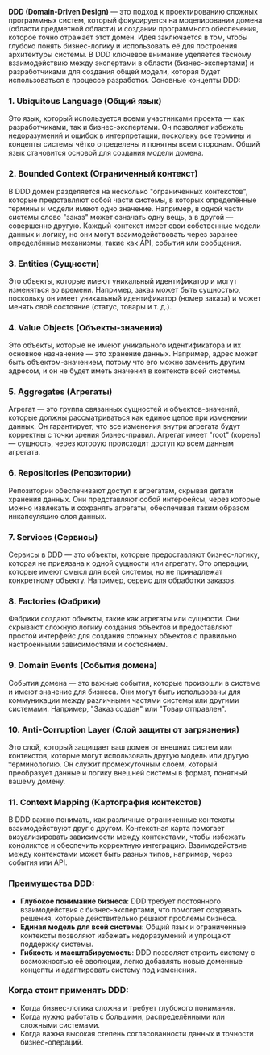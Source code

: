 **DDD (Domain-Driven Design)** — это подход к проектированию сложных программных систем, который фокусируется на моделировании домена (области предметной области) и создании программного обеспечения, которое точно отражает этот домен. Идея заключается в том, чтобы глубоко понять бизнес-логику и использовать её для построения архитектуры системы. В DDD ключевое внимание уделяется тесному взаимодействию между экспертами в области (бизнес-экспертами) и разработчиками для создания общей модели, которая будет использоваться в процессе разработки.
Основные концепты DDD:
### 1. **Ubiquitous Language (Общий язык)**
Это язык, который используется всеми участниками проекта — как разработчиками, так и бизнес-экспертами. Он позволяет избежать недоразумений и ошибок в интерпретации, поскольку все термины и концепты системы чётко определены и понятны всем сторонам. Общий язык становится основой для создания модели домена.
### 2. **Bounded Context (Ограниченный контекст)**
В DDD домен разделяется на несколько "ограниченных контекстов", которые представляют собой части системы, в которых определённые термины и модели имеют одно значение. Например, в одной части системы слово "заказ" может означать одну вещь, а в другой — совершенно другую. Каждый контекст имеет свои собственные модели данных и логику, но они могут взаимодействовать через заранее определённые механизмы, такие как API, события или сообщения.
### 3. **Entities (Сущности)**
Это объекты, которые имеют уникальный идентификатор и могут изменяться во времени. Например, заказ может быть сущностью, поскольку он имеет уникальный идентификатор (номер заказа) и может менять своё состояние (статус, товары и т. д.).
### 4. **Value Objects (Объекты-значения)**
Это объекты, которые не имеют уникального идентификатора и их основное назначение — это хранение данных. Например, адрес может быть объектом-значением, потому что его можно заменить другим адресом, и он не будет иметь значения в контексте всей системы.
### 5. **Aggregates (Агрегаты)**
Агрегат — это группа связанных сущностей и объектов-значений, которые должны рассматриваться как единое целое при изменении данных. Он гарантирует, что все изменения внутри агрегата будут корректны с точки зрения бизнес-правил. Агрегат имеет "root" (корень) — сущность, через которую происходит доступ ко всем данным агрегата.
### 6. **Repositories (Репозитории)**
Репозитории обеспечивают доступ к агрегатам, скрывая детали хранения данных. Они представляют собой интерфейсы, через которые можно извлекать и сохранять агрегаты, обеспечивая таким образом инкапсуляцию слоя данных.
### 7. **Services (Сервисы)**
Сервисы в DDD — это объекты, которые предоставляют бизнес-логику, которая не привязана к одной сущности или агрегату. Это операции, которые имеют смысл для всей системы, но не принадлежат конкретному объекту. Например, сервис для обработки заказов.
### 8. **Factories (Фабрики)**
Фабрики создают объекты, такие как агрегаты или сущности. Они скрывают сложную логику создания объектов и предоставляют простой интерфейс для создания сложных объектов с правильно настроенными зависимостями и состоянием.
### 9. **Domain Events (События домена)**
События домена — это важные события, которые произошли в системе и имеют значение для бизнеса. Они могут быть использованы для коммуникации между различными частями системы или другими системами. Например, "Заказ создан" или "Товар отправлен".
### 10. **Anti-Corruption Layer (Слой защиты от загрязнения)**
Это слой, который защищает ваш домен от внешних систем или контекстов, которые могут использовать другую модель или другую терминологию. Он служит промежуточным слоем, который преобразует данные и логику внешней системы в формат, понятный вашему домену.
### 11. **Context Mapping (Картография контекстов)**
В DDD важно понимать, как различные ограниченные контексты взаимодействуют друг с другом. Контекстная карта помогает визуализировать зависимости между контекстами, чтобы избежать конфликтов и обеспечить корректную интеграцию. Взаимодействие между контекстами может быть разных типов, например, через события или API.
### Преимущества DDD:
- **Глубокое понимание бизнеса**: DDD требует постоянного взаимодействия с бизнес-экспертами, что помогает создавать решения, которые действительно решают проблемы бизнеса.
- **Единая модель для всей системы**: Общий язык и ограниченные контексты позволяют избежать недоразумений и упрощают поддержку системы.
- **Гибкость и масштабируемость**: DDD позволяет строить систему с возможностью её эволюции, легко добавлять новые доменные концепты и адаптировать систему под изменения.
### Когда стоит применять DDD:
- Когда бизнес-логика сложна и требует глубокого понимания.
- Когда нужно работать с большими, распределёнными или сложными системами.
- Когда важна высокая степень согласованности данных и точности бизнес-операций.